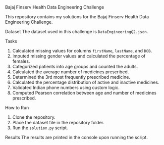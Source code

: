 Bajaj Finserv Health Data Engineering Challenge

This repository contains my solutions for the Bajaj Finserv Health Data Engineering Challenge.

Dataset
The dataset used in this challenge is `DataEngineeringQ2.json`.

Tasks
1. Calculated missing values for columns `firstName`, `lastName`, and `DOB`.
2. Imputed missing gender values and calculated the percentage of females.
3. Categorized patients into age groups and counted the adults.
4. Calculated the average number of medicines prescribed.
5. Determined the 3rd most frequently prescribed medicine.
6. Calculated the percentage distribution of active and inactive medicines.
7. Validated Indian phone numbers using custom logic.
8. Computed Pearson correlation between age and number of medicines prescribed.

How to Run
1. Clone the repository.
2. Place the dataset file in the repository folder.
3. Run the `solution.py` script.

Results
The results are printed in the console upon running the script.
